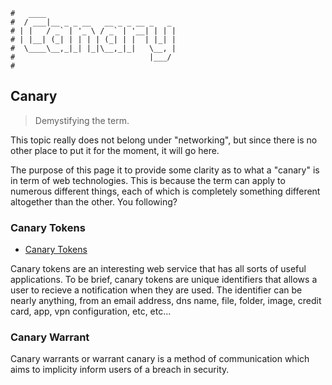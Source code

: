 ```text
#   ____
#  / ___|__ _ _ __   __ _ _ __ _   _
# | |   / _` | '_ \ / _` | '__| | | |
# | |__| (_| | | | | (_| | |  | |_| |
#  \____\__,_|_| |_|\__,_|_|   \__, |
#                              |___/
#
```

Canary
------

> Demystifying the term.

This topic really does not belong under "networking", but since there is no other place to put it for the
moment, it will go here. 

The purpose of this page it to provide some clarity as to what a "canary" is in term of web technologies. This
is because the term can apply to numerous different things, each of which is completely something different
altogether than the other. You following?

### Canary Tokens

- [Canary Tokens](https://www.canarytokens.org/nest/)

Canary tokens are an interesting web service that has all sorts of useful applications. To be brief, canary
tokens are unique identifiers that allows a user to recieve a notification when they are used. The identifier
can be nearly anything, from an email address, dns name, file, folder, image, credit card, app, vpn
configuration, etc, etc... 

### Canary Warrant

Canary warrants or warrant canary is a method of communication which aims to implicity inform users of a
breach in security. 
